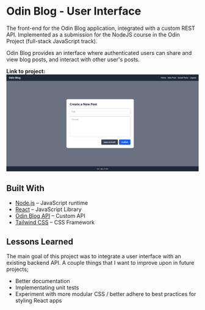 # Odin Blog - User Interface
The front-end for the Odin Blog application, integrated with a custom REST API. Implemented as a submission for the NodeJS course in the Odin Project (full-stack JavaScript track).

Odin Blog provides an interface where authenticated users can share and view blog posts, and interact with other user's posts. 

**Link to project:**
![Project Image](public/smartsnap_6-28-2025_at_11-15-21.png)
## Built With

- [Node.js](https://nodejs.org/) – JavaScript runtime
- [React](https://react.com/) – JavaScript Library
- [Odin Blog API](https://github.com/ChristianKierna/odin-blog) – Custom API
- [Tailwind CSS](https://tailwindcss.com/) – CSS Framework

## Lessons Learned

The main goal of this project was to integrate a user interface with an existing backend API. A couple things that I want to improve
upon in future projects;

* Better documentation
* Implementating unit tests
* Experiment with more modular CSS / better adhere to best practices for styling React apps
